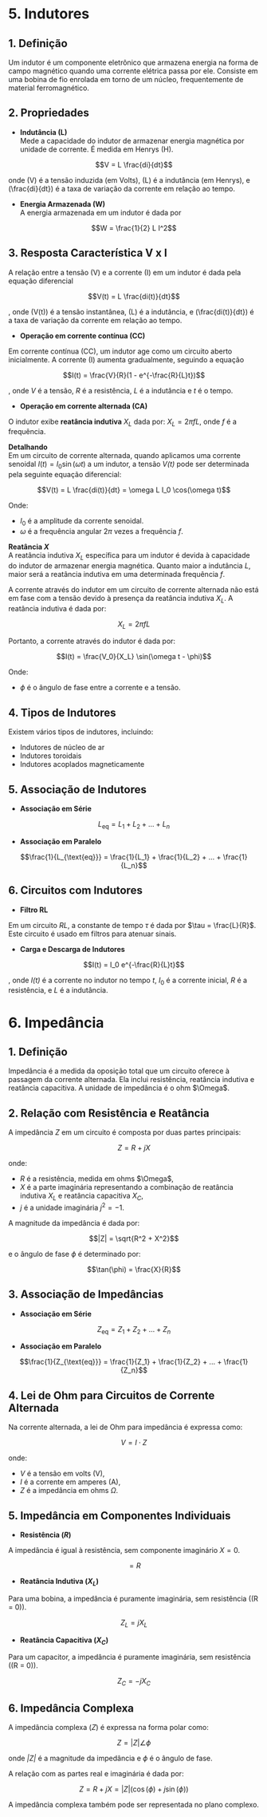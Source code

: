 # 5. Indutores

## 1. Definição
Um indutor é um componente eletrônico que armazena energia na forma de campo magnético quando uma corrente elétrica passa por ele. Consiste em uma bobina de fio enrolada em torno de um núcleo, frequentemente de material ferromagnético.

## 2. Propriedades
- **Indutância (L)**  
Mede a capacidade do indutor de armazenar energia magnética por unidade de corrente. É medida em Henrys (H).

$$V = L \frac{di}{dt}$$

onde \(V\) é a tensão induzida (em Volts), \(L\) é a indutância (em Henrys), e \(\frac{di}{dt}\) é a taxa de variação da corrente em relação ao tempo.

- **Energia Armazenada (W)**  
A energia armazenada em um indutor é dada por

$$W = \frac{1}{2} L I^2$$

## 3. Resposta Característica V x I
A relação entre a tensão \(V\) e a corrente \(I\) em um indutor é dada pela equação diferencial

$$V(t) = L \frac{di(t)}{dt}$$

, onde \(V(t)\) é a tensão instantânea, \(L\) é a indutância, e \(\frac{di(t)}{dt}\) é a taxa de variação da corrente em relação ao tempo.

- **Operação em corrente contínua (CC)**

Em corrente contínua (CC), um indutor age como um circuito aberto inicialmente. A corrente \(I\) aumenta gradualmente, seguindo a equação

$$I(t) = \frac{V}{R}(1 - e^{-\frac{R}{L}t})$$

, onde *V* é a tensão, *R* é a resistência, *L* é a indutância e *t* é o tempo.

- **Operação em corrente alternada (CA)**

O indutor exibe **reatância indutiva** $X_L$ dada por: $X_L = 2 \pi f L$, onde *f* é a frequência.

**Detalhando**  
Em um circuito de corrente alternada, quando aplicamos uma corrente senoidal $I(t) = I_0 \sin(\omega t)$ a um indutor, a tensão *V(t)* pode ser determinada pela seguinte equação diferencial:

$$V(t) = L \frac{di(t)}{dt} = \omega L I_0 \cos(\omega t)$$

Onde:
- $I_0$ é a amplitude da corrente senoidal.
- $\omega$ é a frequência angular $2\pi$ vezes a frequência *f*.

**Reatância *X***  
A reatância indutiva $X_L$ específica para um indutor é devida à capacidade do indutor de armazenar energia magnética. Quanto maior a indutância *L*, maior será a reatância indutiva em uma determinada frequência *f*.

A corrente através do indutor em um circuito de corrente alternada não está em fase com a tensão devido à presença da reatância indutiva $X_L$. A reatância indutiva é dada por:

$$X_L = 2\pi f L$$

Portanto, a corrente através do indutor é dada por:

$$I(t) = \frac{V_0}{X_L} \sin(\omega t - \phi)$$

Onde:
- $\phi$ é o ângulo de fase entre a corrente e a tensão.

## 4. Tipos de Indutores
Existem vários tipos de indutores, incluindo:
- Indutores de núcleo de ar
- Indutores toroidais
- Indutores acoplados magneticamente

## 5. Associação de Indutores
- **Associação em Série**

$$L_{\text{eq}} = L_1 + L_2 + ... + L_n$$

- **Associação em Paralelo**

$$\frac{1}{L_{\text{eq}}} = \frac{1}{L_1} + \frac{1}{L_2} + ... + \frac{1}{L_n}$$

## 6. Circuitos com Indutores
- **Filtro RL**

Em um circuito *RL*, a constante de tempo $\tau$ é dada por $\tau = \frac{L}{R}$. Este circuito é usado em filtros para atenuar sinais.

- **Carga e Descarga de Indutores**

$$I(t) = I_0 e^{-\frac{R}{L}t}$$

, onde *I(t)* é a corrente no indutor no tempo *t*, $I_0$ é a corrente inicial, *R* é a resistência, e *L* é a indutância.

# 6. Impedância

## 1. Definição
Impedância é a medida da oposição total que um circuito oferece à passagem da corrente alternada. Ela inclui resistência, reatância indutiva e reatância capacitiva. A unidade de impedância é o ohm $\Omega\$.

## 2. Relação com Resistência e Reatância
A impedância *Z* em um circuito é composta por duas partes principais:

$$Z = R + jX$$

onde:
- *R* é a resistência, medida em ohms $\Omega\$,
- *X* é a parte imaginária representando a combinação de reatância indutiva $X_L$ e reatância capacitiva $X_C$,
- *j* é a unidade imaginária $j^2 = -1$.

A magnitude da impedância é dada por:

$$|Z| = \sqrt{R^2 + X^2}$$

e o ângulo de fase $\phi$ é determinado por:

$$\tan(\phi) = \frac{X}{R}$$

## 3. Associação de Impedâncias
- **Associação em Série**

$$Z_{\text{eq}} = Z_1 + Z_2 + ... + Z_n$$

- **Associação em Paralelo**

$$\frac{1}{Z_{\text{eq}}} = \frac{1}{Z_1} + \frac{1}{Z_2} + ... + \frac{1}{Z_n}$$

## 4. Lei de Ohm para Circuitos de Corrente Alternada
Na corrente alternada, a lei de Ohm para impedância é expressa como:

$$V = I \cdot Z$$

onde:
- *V* é a tensão em volts (V),
- *I* é a corrente em amperes (A),
- *Z* é a impedância em ohms $\Omega$.

## 5. Impedância em Componentes Individuais
- **Resistência (*R*)**

A impedância é igual à resistência, sem componente imaginário $X = 0$.

$$ = R$$

- **Reatância Indutiva ($X_L$)**

Para uma bobina, a impedância é puramente imaginária, sem resistência (\(R = 0\)).

$$Z_{L} = jX_{L}$$

- **Reatância Capacitiva ($X_C$)**

Para um capacitor, a impedância é puramente imaginária, sem resistência (\(R = 0\)).

$$Z_{C} = -jX_{C}$$

## 6. Impedância Complexa
A impedância complexa (*Z*) é expressa na forma polar como:

$$Z = |Z| \angle \phi$$

onde *|Z|* é a magnitude da impedância e $\phi$ é o ângulo de fase.

A relação com as partes real e imaginária é dada por:

$$Z = R + jX = |Z| (\cos(\phi) + j\sin(\phi))$$

A impedância complexa também pode ser representada no plano complexo.

